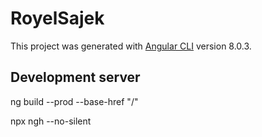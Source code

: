 # RoyelSajek

This project was generated with [Angular CLI](https://github.com/angular/angular-cli) version 8.0.3.

## Development server

ng build --prod --base-href "/"

npx ngh --no-silent
